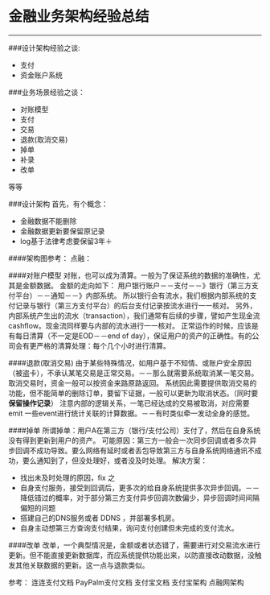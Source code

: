 # 金融业务架构经验总结

---

###设计架构经验之谈:

 - 支付 
 - 资金账户系统

###业务场景经验之谈：

 - 对账模型 
 - 支付
 - 交易 
 - 退款(取消交易) 
 - 掉单 
 - 补录
 - 改单

等等

###设计架构
  首先，有个概念：
 - 金融数据不能删除   
 - 金融数据更新要保留原记录   
 - log基于法律考虑要保留3年＋

####架构图参考：
  点融：
 
####对账户模型
  对账，也可以成为清算。一般为了保证系统的数据的准确性，尤其是金额数据。
  金额的走向如下：
    用户银行账户－－支付－－》银行（第三方支付平台）－－通知－－》内部系统。
  所以银行会有流水，我们根据内部系统的支付记录与银行（第三方支付平台）的后台支付记录按流水进行一一核对。
  另外，内部系统产生出的流水（transaction），我们通常有后续的步骤，譬如产生现金流cashflow。现金流同样要与内部的流水进行一一核对。
  正常运作的时候，应该是有每日清算（不一定是EOD－－end of day），保证用户的资产的正确性。有的公司会有更严格的清算处理：每个几个小时进行清算。
  
####退款(取消交易) 
  由于某些特殊情况，如用户基于不知情、或账户安全原因（被盗卡），不承认某笔交易是正常交易。－－那么就需要系统取消某一笔交易。取消交易时，资金一般可以按资金来路原路返回。
  系统因此需要提供取消交易的功能，但不能简单的删除订单，要留下证据，一般可以更新为取消状态。（同时要**保留操作记录**）
  注意内部的逻辑关系，一笔已经达成的交易被取消，对应需要emit 一些event进行统计关联的计算数据。－－有时类似牵一发动全身的感觉。
   
####掉单 
 所谓掉单：用户A在第三方（银行/支付公司）支付了，然后在自身系统没有得到更新到用户的资产。
 可能原因：第三方一般会一次同步回调或者多次异步回调不成功导致。要么网络有延时或者丢包导致第三方与自身系统网络通讯不成功，要么通知到了，但没处理好，或者没及时处理。
 解决方案：
 - 找出未及时处理的原因，fix 之
 - 自身支付服务，接受到回调后，更多次的给自身系统提供多次异步回调。－－降低错过的概率，对于部分第三方支付异步回调次数偏少，异步回调时间间隔偏短的问题
 - 搭建自己的DNS服务或者 DDNS ，并部署多机房。
 - 自身主动想第三方查询支付结果，询问支付创建但未完成的支付流水。

####改单 
  改单，一个典型情况是，金额或者状态错了，需要进行对交易流水进行更新。但不能直接更新数据库，而应系统提供功能出来，以防直接改动数据，没触发其他关联数据的更新。这一点与退款类似。
  
  


参考：
连连支付文档
PayPalm支付文档
支付宝文档
支付宝架构
点融网架构
